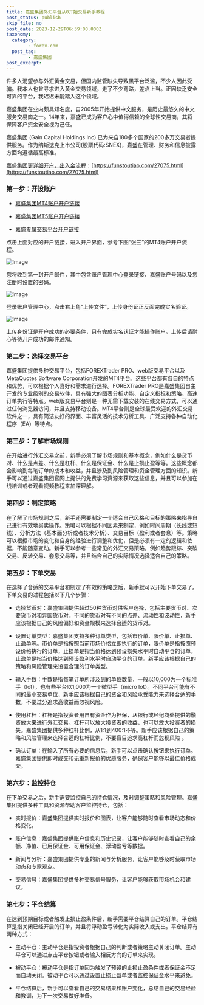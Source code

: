 ```yaml
---
title: 嘉盛集团外汇平台从0开始交易新手教程
post_status: publish
skip_file: no
post_date: 2023-12-29T06:39:00.000Z
taxonomy:
  category:
        - forex-com
  post_tag:
        - 嘉盛集团
post_excerpt: 
---
```

许多人渴望参与外汇黄金交易，但国内监管缺失导致黑平台泛滥，不少人因此受骗。我本人也曾寻求进入黄金交易领域，走了不少弯路，差点上当。正因缺乏安全可靠的平台，我迟迟未能踏入这个领域。

嘉盛集团在业内颇具知名度，自2005年开始提供中文服务，是历史最悠久的中文服务交易商之一。14年来，嘉盛已成为客户心中值得信赖的全球性交易商，其将保障客户资金安全视为己任。

嘉盛集团 (Gain Capital Holdings Inc) 已为来自180多个国家的200多万交易者提供服务。作为纳斯达克上市公司(股票代码:SNEX)，嘉盛在管理、财务和信息披露方面均遵循最高标准。

[嘉盛集团更详细开户，出入金流程](https://funstoutiao.com/27075.html)：[https://funstoutiao.com/27075.html](https://funstoutiao.com/27075.html)

### 第一步：开设账户

* [嘉盛集团MT4账户开户链接](https://s.ssgg.net/jsmt4)

* [嘉盛集团MT5账户开户链接](https://s.ssgg.net/jsmt5)

* [嘉盛专属交易平台开户链接](https://s.ssgg.net/js)

点击上面对应的开户链接，进入开户界面，参考下图“张三”的MT4账户开户流程。

![Image](https://prod-files-secure.s3.us-west-2.amazonaws.com/39ed1227-6d7d-4570-be36-9ccd4a2c4241/7a167aea-686b-400d-af59-4e18eb607a40/640.png?X-Amz-Algorithm=AWS4-HMAC-SHA256&X-Amz-Content-Sha256=UNSIGNED-PAYLOAD&X-Amz-Credential=ASIAZI2LB4663N4G5C6O%2F20250813%2Fus-west-2%2Fs3%2Faws4_request&X-Amz-Date=20250813T041311Z&X-Amz-Expires=3600&X-Amz-Security-Token=IQoJb3JpZ2luX2VjENz%2F%2F%2F%2F%2F%2F%2F%2F%2F%2FwEaCXVzLXdlc3QtMiJGMEQCIDGo25l3K0punZ6ifITl1DZnU8%2FObL5ooTI6TqquDCHeAiAssqBtWDegN0Q7qHUfbyTbvJWQolAqMQQ4H7Bvb6T0byr%2FAwglEAAaDDYzNzQyMzE4MzgwNSIMLZPt1ZPw5r1w3r09KtwD0khFNa1BGv8wI2iMl%2FsvEjh%2FBZqhgamRxKSI8lMI1RtD3073C0nmYg3SCoJjwRIf%2BwS4N4SkLhs%2FFJaOJSO4To4%2FCHiyumRe2gumlP8iZJZRe9Q%2B7ZJEqpVETtV7nqcQlhEcTq3hLlw7pOFYjVcZFp4NU58mFM3keJ9KfnmLh%2F347%2F2kSFgweJX9%2FCxT5UduH2aWNcBa9edMaaO3nQ8Sw9uRUkGL9HOcUX6hXME4wsTGSGwa67KRP6F5doPoY8VqGGMrhnQOtAcZEDCSCvQ6Nw5dHgyjeWvN9sRlzrCjGV9tO4v7YGFxMpnHSvqpGE8%2BKdeSuQIrvAnCzkbzJ0wh59sA8l6bqySaXKFdl6HAj9NtXiOThvV8nwm81k7WHy34shwjxXAfVX8eBNT5MIxEu5cWlHG0wk4KC5SL23nPu6aknUpqOeISvu3h6xbvuVEgkngEAKeSvSLAPPK3kfyg%2FjhZB%2BeIAibQtF3PGkXm58PVZUru9upiaO4bm0XVutqUe5w4eaI1VA09FVjSbJNBmYKyCs42UPsOZaiKbV2LX%2FHkKGoCvZbaNu9qXu3DssgKf6I1vDD%2Bl5zmVqYl4uN3EKlRB8DhV%2BS5PdRRkUtBpe0%2B%2Bbsz76fNSp8UNeIw3pHwxAY6pgGWVAOKxpTLKvB8MPzZd8Jx8IzUwvuj%2F7684%2FFdwBohqI13fnxXdHzE7wp89yiZqliFWwzY%2FP60rMGVtj6qldxblSj7H3%2BhjiH02Runu%2BoYJTJotwN2QFiVHOTQgz%2FrtcDcVwVGgxOtMI1LGcSYydoKsE2SPOhmb7d7ZPhBqq6U8Jl33TD62H6hOLNN0cpQKQ8Mol5mbrKExhC%2BMq%2FudfKXEVzVvwJh&X-Amz-Signature=4e965fa09c0633699a5d9cdc1354711ceeb70e94f1dd718aacdde26797269aa5&X-Amz-SignedHeaders=host&x-amz-checksum-mode=ENABLED&x-id=GetObject)

您将收到第一封开户邮件，其中包含账户管理中心登录链接、嘉盛账户号码以及您注册时设置的密码。

![Image](https://prod-files-secure.s3.us-west-2.amazonaws.com/39ed1227-6d7d-4570-be36-9ccd4a2c4241/eaa1c6b3-2877-4284-a0e1-530e222c27fb/image.png?X-Amz-Algorithm=AWS4-HMAC-SHA256&X-Amz-Content-Sha256=UNSIGNED-PAYLOAD&X-Amz-Credential=ASIAZI2LB4663N4G5C6O%2F20250813%2Fus-west-2%2Fs3%2Faws4_request&X-Amz-Date=20250813T041311Z&X-Amz-Expires=3600&X-Amz-Security-Token=IQoJb3JpZ2luX2VjENz%2F%2F%2F%2F%2F%2F%2F%2F%2F%2FwEaCXVzLXdlc3QtMiJGMEQCIDGo25l3K0punZ6ifITl1DZnU8%2FObL5ooTI6TqquDCHeAiAssqBtWDegN0Q7qHUfbyTbvJWQolAqMQQ4H7Bvb6T0byr%2FAwglEAAaDDYzNzQyMzE4MzgwNSIMLZPt1ZPw5r1w3r09KtwD0khFNa1BGv8wI2iMl%2FsvEjh%2FBZqhgamRxKSI8lMI1RtD3073C0nmYg3SCoJjwRIf%2BwS4N4SkLhs%2FFJaOJSO4To4%2FCHiyumRe2gumlP8iZJZRe9Q%2B7ZJEqpVETtV7nqcQlhEcTq3hLlw7pOFYjVcZFp4NU58mFM3keJ9KfnmLh%2F347%2F2kSFgweJX9%2FCxT5UduH2aWNcBa9edMaaO3nQ8Sw9uRUkGL9HOcUX6hXME4wsTGSGwa67KRP6F5doPoY8VqGGMrhnQOtAcZEDCSCvQ6Nw5dHgyjeWvN9sRlzrCjGV9tO4v7YGFxMpnHSvqpGE8%2BKdeSuQIrvAnCzkbzJ0wh59sA8l6bqySaXKFdl6HAj9NtXiOThvV8nwm81k7WHy34shwjxXAfVX8eBNT5MIxEu5cWlHG0wk4KC5SL23nPu6aknUpqOeISvu3h6xbvuVEgkngEAKeSvSLAPPK3kfyg%2FjhZB%2BeIAibQtF3PGkXm58PVZUru9upiaO4bm0XVutqUe5w4eaI1VA09FVjSbJNBmYKyCs42UPsOZaiKbV2LX%2FHkKGoCvZbaNu9qXu3DssgKf6I1vDD%2Bl5zmVqYl4uN3EKlRB8DhV%2BS5PdRRkUtBpe0%2B%2Bbsz76fNSp8UNeIw3pHwxAY6pgGWVAOKxpTLKvB8MPzZd8Jx8IzUwvuj%2F7684%2FFdwBohqI13fnxXdHzE7wp89yiZqliFWwzY%2FP60rMGVtj6qldxblSj7H3%2BhjiH02Runu%2BoYJTJotwN2QFiVHOTQgz%2FrtcDcVwVGgxOtMI1LGcSYydoKsE2SPOhmb7d7ZPhBqq6U8Jl33TD62H6hOLNN0cpQKQ8Mol5mbrKExhC%2BMq%2FudfKXEVzVvwJh&X-Amz-Signature=92b99f7dfa89321bb6a7af39a379794e41824eb8db963bbb2a78d18fac4cebfa&X-Amz-SignedHeaders=host&x-amz-checksum-mode=ENABLED&x-id=GetObject)

登录账户管理中心，点击右上角“上传文件”，上传身份证正反面完成实名验证。

![Image](https://prod-files-secure.s3.us-west-2.amazonaws.com/39ed1227-6d7d-4570-be36-9ccd4a2c4241/54090639-09fc-46b4-a135-e0289f707147/image.png?X-Amz-Algorithm=AWS4-HMAC-SHA256&X-Amz-Content-Sha256=UNSIGNED-PAYLOAD&X-Amz-Credential=ASIAZI2LB4663N4G5C6O%2F20250813%2Fus-west-2%2Fs3%2Faws4_request&X-Amz-Date=20250813T041311Z&X-Amz-Expires=3600&X-Amz-Security-Token=IQoJb3JpZ2luX2VjENz%2F%2F%2F%2F%2F%2F%2F%2F%2F%2FwEaCXVzLXdlc3QtMiJGMEQCIDGo25l3K0punZ6ifITl1DZnU8%2FObL5ooTI6TqquDCHeAiAssqBtWDegN0Q7qHUfbyTbvJWQolAqMQQ4H7Bvb6T0byr%2FAwglEAAaDDYzNzQyMzE4MzgwNSIMLZPt1ZPw5r1w3r09KtwD0khFNa1BGv8wI2iMl%2FsvEjh%2FBZqhgamRxKSI8lMI1RtD3073C0nmYg3SCoJjwRIf%2BwS4N4SkLhs%2FFJaOJSO4To4%2FCHiyumRe2gumlP8iZJZRe9Q%2B7ZJEqpVETtV7nqcQlhEcTq3hLlw7pOFYjVcZFp4NU58mFM3keJ9KfnmLh%2F347%2F2kSFgweJX9%2FCxT5UduH2aWNcBa9edMaaO3nQ8Sw9uRUkGL9HOcUX6hXME4wsTGSGwa67KRP6F5doPoY8VqGGMrhnQOtAcZEDCSCvQ6Nw5dHgyjeWvN9sRlzrCjGV9tO4v7YGFxMpnHSvqpGE8%2BKdeSuQIrvAnCzkbzJ0wh59sA8l6bqySaXKFdl6HAj9NtXiOThvV8nwm81k7WHy34shwjxXAfVX8eBNT5MIxEu5cWlHG0wk4KC5SL23nPu6aknUpqOeISvu3h6xbvuVEgkngEAKeSvSLAPPK3kfyg%2FjhZB%2BeIAibQtF3PGkXm58PVZUru9upiaO4bm0XVutqUe5w4eaI1VA09FVjSbJNBmYKyCs42UPsOZaiKbV2LX%2FHkKGoCvZbaNu9qXu3DssgKf6I1vDD%2Bl5zmVqYl4uN3EKlRB8DhV%2BS5PdRRkUtBpe0%2B%2Bbsz76fNSp8UNeIw3pHwxAY6pgGWVAOKxpTLKvB8MPzZd8Jx8IzUwvuj%2F7684%2FFdwBohqI13fnxXdHzE7wp89yiZqliFWwzY%2FP60rMGVtj6qldxblSj7H3%2BhjiH02Runu%2BoYJTJotwN2QFiVHOTQgz%2FrtcDcVwVGgxOtMI1LGcSYydoKsE2SPOhmb7d7ZPhBqq6U8Jl33TD62H6hOLNN0cpQKQ8Mol5mbrKExhC%2BMq%2FudfKXEVzVvwJh&X-Amz-Signature=7f2117851811368c355cf28be5d11877ec74634c9100b9e43b89deb39f90f92e&X-Amz-SignedHeaders=host&x-amz-checksum-mode=ENABLED&x-id=GetObject)

上传身份证是开户成功的必要条件，只有完成实名认证才能操作账户。上传后请耐心等待开户成功的邮件通知。

### 第二步：选择交易平台

嘉盛集团提供多种交易平台，包括FOREXTrader PRO、web版交易平台以及MetaQuotes Software Corporation开发的MT4平台。这些平台都有各自的特点和优势，可以根据个人喜好和需求进行选择。FOREXTrader PRO是嘉盛集团自主开发的专业级别的交易软件，具有强大的图表分析功能、自定义指标和策略、高速订单执行等特点。web版交易平台则是一种无需下载安装的在线交易方式，可以通过任何浏览器访问，并且支持移动设备。MT4平台则是全球最受欢迎的外汇交易软件之一，具有简洁友好的界面、丰富灵活的技术分析工具、广泛支持各种自动化程序（EA）等特点。

### 第三步：了解市场规则

在开始进行外汇交易之前，新手必须了解市场规则和基本概念，例如什么是货币对、什么是点差、什么是杠杆、什么是保证金、什么是止损止盈等等。这些概念都会影响到每笔订单的成本和收益，并且涉及到风险管理和资金管理方面的知识。新手可以通过嘉盛集团官网上提供的免费学习资源来获取这些信息，并且可以参加在线培训或者观看视频教程来加深理解。

### 第四步：制定策略

在了解了市场规则之后，新手还需要制定一个适合自己风格和目标的策略来指导自己进行有效地买卖操作。策略可以根据不同因素来制定，例如时间周期（长线或短线）、分析方法（基本面分析或者技术分析）、交易目标（盈利或者套息）等。策略可以根据市场的变化和自身的经验进行调整和优化，但是必须有一定的逻辑和依据，不能随意变动。新手可以参考一些常见的外汇交易策略，例如趋势跟踪、突破交易、反转交易、套息交易等，并且结合自己的实际情况选择适合自己的策略。

### 第五步：下单交易

在选择了合适的交易平台和制定了有效的策略之后，新手就可以开始下单交易了。下单交易的过程包括以下几个步骤：

* 选择货币对：嘉盛集团提供超过50种货币对供客户选择，包括主要货币对、次要货币对和异国货币对。不同的货币对有不同的点差、流动性和波动性，新手应该根据自己的风险偏好和资金规模来选择合适的货币对。

* 设置订单类型：嘉盛集团支持多种订单类型，包括市价单、限价单、止损单、止盈单等。市价单是指按照当前市场价格立即执行的订单，限价单是指按照预设价格执行的订单，止损单是指当价格达到预设损失水平时自动平仓的订单，止盈单是指当价格达到预设盈利水平时自动平仓的订单。新手应该根据自己的策略和风险管理来设置合理的订单类型。

* 输入手数：手数是指每笔订单所涉及到的单位数量，一般以10,000为一个标准手（lot），也有些平台以1,000为一个微型手（micro lot）。不同平台可能有不同的最小交易单位，新手应该根据自己的资金和风险承受能力来选择合适的手数，不要过分追求高收益而忽视风险。

* 使用杠杆：杠杆是指投资者用自有资金作为担保，从银行或经纪商处提供的融资放大来进行外汇交易。杠杆可以放大投资者的收益，也可以放大投资者的损失。嘉盛集团提供多种杠杆比例，从1:1到400:1不等。新手应该根据自己的策略和风险管理来选择合适的杠杆比例，不要盲目追求高杠杆而忽视风险 。

* 确认订单：在输入了所有必要的信息后，新手可以点击确认按钮来执行订单。嘉盛集团提供即时成交和无重新报价的优质服务，确保客户能够以最佳价格成交。

### 第六步：监控持仓

在下单交易之后，新手需要监控自己的持仓情况，及时调整策略和风险管理。嘉盛集团提供多种工具和资源帮助客户监控持仓，包括：

* 实时报价：嘉盛集团提供实时报价和图表，让客户能够随时查看市场动态和价格变化。

* 账户信息：嘉盛集团提供账户信息和历史记录，让客户能够随时查看自己的余额、净值、已用保证金、可用保证金、浮动盈亏等数据。

* 新闻与分析：嘉盛集团提供专业的新闻与分析服务，让客户能够及时获取市场动态和专家观点。

* 交易信号：嘉盛集团提供多种交易信号服务，让客户能够获取市场机会和建议。

### 第七步：平仓结算

在达到预期目标或者触发止损止盈条件后，新手需要平仓结算自己的订单。平仓结算是指关闭已经开启的订单，并且将浮动盈亏转化为实际收入或支出。平仓结算有两种方式：

* 主动平仓：主动平仓是指投资者根据自己的判断或者策略主动关闭订单。主动平仓可以通过点击平仓按钮或者输入相反方向的订单来实现。

* 被动平仓：被动平仓是指订单因为触发了预设的止损止盈条件或者保证金不足而自动关闭。被动平仓可以通过设置止损止盈单或者监控保证金水平来避免。

* 平仓结算后，新手可以查看自己的交易结果和账户变化，总结自己的交易经验和教训，为下一次交易做好准备。